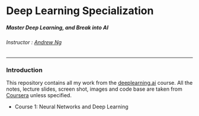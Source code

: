 # Deep Learning Specialization
##### Master Deep Learning, and Break into AI
###### Instructor : [Andrew Ng](http://www.andrewng.org/)
---

### Introduction
This repository contains all my work from the [deeplearning.ai](https://www.deeplearning.ai/) course. All the notes, lecture slides, screen shot, images and code base are taken from [Coursera](https://www.coursera.org/specializations/deep-learning) unless specified.

- Course 1: Neural Networks and Deep Learning

